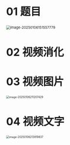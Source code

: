 # 01 题目

<img src="https://cvp.oss-cn-shanghai.aliyuncs.com/202501061515820.png" alt="image-20250106151557779" style="zoom: 67%;" />



# 02 视频消化





# 03 视频图片

<img src="https://cvp.oss-cn-shanghai.aliyuncs.com/202501062112542.png" alt="image-20250106211207429" style="zoom:50%;" />

# 04 视频文字

<img src="https://cvp.oss-cn-shanghai.aliyuncs.com/202501062138042.png" alt="image-20250106213819837" style="zoom:50%;" />

